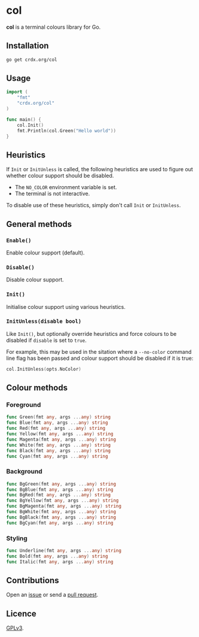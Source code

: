 # col

**col** is a terminal colours library for Go.

## Installation

```sh
go get crdx.org/col
```

## Usage

```go
import (
    "fmt"
    "crdx.org/col"
)

func main() {
    col.Init()
    fmt.Println(col.Green("Hello world"))
}
```

## Heuristics

If `Init` or `InitUnless` is called, the following heuristics are used to figure out whether colour support should be disabled.

- The `NO_COLOR` environment variable is set.
- The terminal is not interactive.

To disable use of these heuristics, simply don't call `Init` or `InitUnless`.

## General methods

### `Enable()`

Enable colour support (default).

### `Disable()`

Disable colour support.

### `Init()`

Initialise colour support using various heuristics.

### `InitUnless(disable bool)`

Like `Init()`, but optionally override heuristics and force colours to be disabled if `disable` is set to `true`.

For example, this may be used in the sitation where a `--no-color` command line flag has been passed and colour support should be disabled if it is true:

```go
col.InitUnless(opts.NoColor)
```

## Colour methods

### Foreground

```go
func Green(fmt any, args ...any) string
func Blue(fmt any, args ...any) string
func Red(fmt any, args ...any) string
func Yellow(fmt any, args ...any) string
func Magenta(fmt any, args ...any) string
func White(fmt any, args ...any) string
func Black(fmt any, args ...any) string
func Cyan(fmt any, args ...any) string
```

### Background

```go
func BgGreen(fmt any, args ...any) string
func BgBlue(fmt any, args ...any) string
func BgRed(fmt any, args ...any) string
func BgYellow(fmt any, args ...any) string
func BgMagenta(fmt any, args ...any) string
func BgWhite(fmt any, args ...any) string
func BgBlack(fmt any, args ...any) string
func BgCyan(fmt any, args ...any) string
```

### Styling

```go
func Underline(fmt any, args ...any) string
func Bold(fmt any, args ...any) string
func Italic(fmt any, args ...any) string
```

## Contributions

Open an [issue](https://github.com/crdx/col/issues) or send a [pull request](https://github.com/crdx/col/pulls).

## Licence

[GPLv3](LICENCE).
